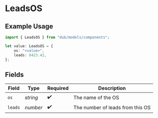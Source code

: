 # LeadsOS

## Example Usage

```typescript
import { LeadsOS } from "dub/models/components";

let value: LeadsOS = {
    os: "<value>",
    leads: 8423.42,
};
```

## Fields

| Field                            | Type                             | Required                         | Description                      |
| -------------------------------- | -------------------------------- | -------------------------------- | -------------------------------- |
| `os`                             | *string*                         | :heavy_check_mark:               | The name of the OS               |
| `leads`                          | *number*                         | :heavy_check_mark:               | The number of leads from this OS |